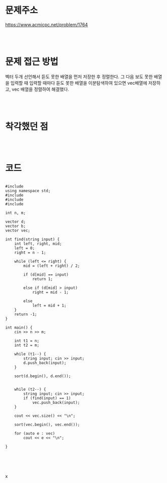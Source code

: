 # 문제주소
https://www.acmicpc.net/problem/1764


<br><br>
# 문제 접근 방법
벡터 두개 선언해서 듣도 못한 배열을 먼저 저장한 후 정렬한다. 그 다음 보도 못한 배열을 입력할 때 입력할 때마다 듣도 못한 배열을 이분탐색하여 있으면 vec배열에 저장하고, vec 배열을 정렬하여 해결했다.


<br><br>
# 착각했던 점
<p>

</p>
<br><br>


# 코드
<pre>
<code>
#include <iostream>
using namespace std;
#include <vector>
#include <string>
#include <algorithm>

int n, m;

vector<string> d;
vector<string> b;
vector<string> vec;

int find(string input) {
	int left, right, mid;
	left = 0;
	right = n - 1;

	while (left <= right) {
		mid = (left + right) / 2;

		if (d[mid] == input)
			return 1;

		else if (d[mid] > input)
			right = mid - 1;

		else
			left = mid + 1;
	}
	return -1;
}

int main() {
	cin >> n >> m;

	int t1 = n;
	int t2 = m;

	while (t1--) {
		string input; cin >> input;
		d.push_back(input);
	}

	sort(d.begin(), d.end());


	while (t2--) {
		string input; cin >> input;
		if (find(input) == 1)
			vec.push_back(input);
	}

	cout << vec.size() << "\n";

	sort(vec.begin(), vec.end());

	for (auto e : vec)
		cout << e << "\n";

}
</code>
</pre>

<br><br>
<p>
x
</p>